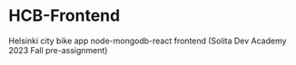 # HCB-Frontend
Helsinki city bike app node-mongodb-react frontend (Solita Dev Academy 2023 Fall pre-assignment)

